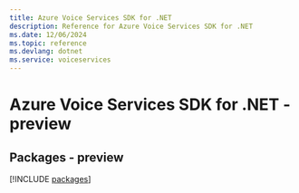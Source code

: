 ```yaml
---
title: Azure Voice Services SDK for .NET
description: Reference for Azure Voice Services SDK for .NET
ms.date: 12/06/2024
ms.topic: reference
ms.devlang: dotnet
ms.service: voiceservices
---
```

# Azure Voice Services SDK for .NET - preview
## Packages - preview
[!INCLUDE [packages](voice-services-index.md)]